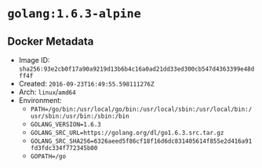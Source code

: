 # `golang:1.6.3-alpine`

## Docker Metadata

- Image ID: `sha256:93e2cb0f17a90a9219d13b6b4c16a0ad21dd33ed300cb547d4363399e48dff4f`
- Created: `2016-09-23T16:49:55.598111276Z`
- Arch: `linux`/`amd64`
- Environment:
  - `PATH=/go/bin:/usr/local/go/bin:/usr/local/sbin:/usr/local/bin:/usr/sbin:/usr/bin:/sbin:/bin`
  - `GOLANG_VERSION=1.6.3`
  - `GOLANG_SRC_URL=https://golang.org/dl/go1.6.3.src.tar.gz`
  - `GOLANG_SRC_SHA256=6326aeed5f86cf18f16d6dc831405614f855e2d416a91fd3fdc334f772345b00`
  - `GOPATH=/go`
